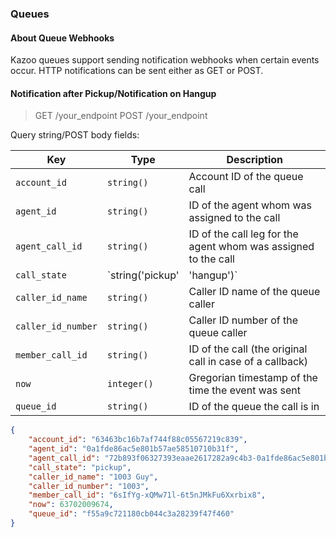 ### Queues

#### About Queue Webhooks

Kazoo queues support sending notification webhooks when certain events occur. HTTP notifications can be sent either as GET or POST.

#### Notification after Pickup/Notification on Hangup

> GET /your_endpoint
> POST /your_endpoint

Query string/POST body fields:

Key | Type | Description
--- | ---- | -----------
`account_id` | `string()` | Account ID of the queue call
`agent_id` | `string()` | ID of the agent whom was assigned to the call
`agent_call_id` | `string()` | ID of the call leg for the agent whom was assigned to the call
`call_state` | `string('pickup' | 'hangup')` | Identifies the event type
`caller_id_name` | `string()` | Caller ID name of the queue caller
`caller_id_number` | `string()` | Caller ID number of the queue caller
`member_call_id` | `string()` | ID of the call (the original call in case of a callback)
`now` | `integer()` | Gregorian timestamp of the time the event was sent
`queue_id` | `string()` | ID of the queue the call is in

```json
{
    "account_id": "63463bc16b7af744f88c05567219c839",
    "agent_id": "0a1fde86ac5e801b57ae58510710b31f",
    "agent_call_id": "72b893f06327393eaae2617282a9c4b3-0a1fde86ac5e801b57ae58510710b31f-e899509d",
    "call_state": "pickup",
    "caller_id_name": "1003 Guy",
    "caller_id_number": "1003",
    "member_call_id": "6sIfYg-xQMw71l-6t5nJMkFu6Xxrbix8",
    "now": 63702009674,
    "queue_id": "f55a9c721180cb044c3a28239f47f460"
}
```
